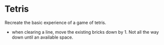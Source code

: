 # Tetris

Recreate the basic experience of a game of tetris.

- when clearing a line, move the existing bricks down by 1. Not all the way down until an available space.
